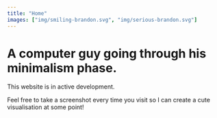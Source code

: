 ```yaml
---
title: "Home"
images: ["img/smiling-brandon.svg", "img/serious-brandon.svg"]
---
```


# A computer guy going through his minimalism phase.
This website is in active development.
 
Feel free to take a screenshot every time you visit so I can create a cute visualisation at some point!
